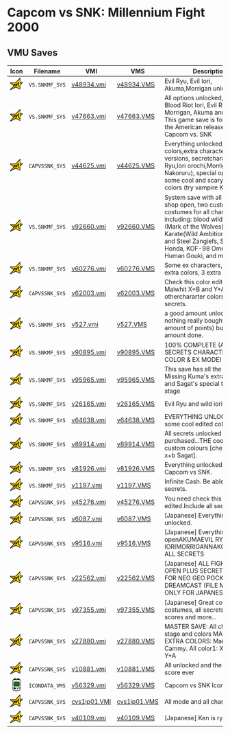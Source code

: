 # Capcom vs SNK: Millennium Fight 2000

## VMU Saves

| Icon | Filename | VMI | VMS | Description |
|------|----------|-----|-----|-------------|
| ![Capcom vs SNK: Millennium Fight 2000](../icons/VS.SNKMF_SYS.GIF) | `VS.SNKMF_SYS` | [v48934.vmi](v48934.vmi) | [v48934.VMS](v48934.VMS) | Evil Ryu, Evil Iori, Akuma,Morrigan unlocked.    |
| ![Capcom vs SNK: Millennium Fight 2000](../icons/VS.SNKMF_SYS.GIF) | `VS.SNKMF_SYS` | [v47663.vmi](v47663.vmi) | [v47663.VMS](v47663.VMS) | All options unlocked, including Blood Riot Iori, Evil Ryu, Morrigan, Akuma and more! This game save is for use for the American release of Capcom vs. SNK  |
| ![Capcom vs SNK: Millennium Fight 2000](../icons/CAPVSSNK_SYS.GIF) | `CAPVSSNK_SYS` | [v44625.vmi](v44625.vmi) | [v44625.VMS](v44625.VMS) | Everything unlocked; all colors,extra characters versions, secretcharacters (Evil Ryu,Iori orochi,Morrigan and Nakoruru), special options and some cool and scarycustom colors (try vampire Kim).   |
| ![Capcom vs SNK: Millennium Fight 2000](../icons/VS.SNKMF_SYS.GIF) | `VS.SNKMF_SYS` | [v92660.vmi](v92660.vmi) | [v92660.VMS](v92660.VMS) | System save with all secret shop open, two custom costumes for all characters including: blood wild Iori, Terry (Mark of the Wolves), Mr. Karate(Wild Ambition), Armor and Steel Zangiefs, Stone Honda, KOF-98 Omega Rugal, Human Gouki, and more. - |
| ![Capcom vs SNK: Millennium Fight 2000](../icons/VS.SNKMF_SYS.GIF) | `VS.SNKMF_SYS` | [v60276.vmi](v60276.vmi) | [v60276.VMS](v60276.VMS) | Some ex characters, all the extra colors, 3 extra stages.  |
| ![Capcom vs SNK: Millennium Fight 2000](../icons/CAPVSSNK_SYS.GIF) | `CAPVSSNK_SYS` | [v62003.vmi](v62003.vmi) | [v62003.VMS](v62003.VMS) | Check this color edition of Maiwhit X+B and Y+A, include otherchararter colors and all secrets.  |
| ![Capcom vs SNK: Millennium Fight 2000](../icons/VS.SNKMF_SYS.GIF) | `VS.SNKMF_SYS` | [v527.vmi](v527.vmi) | [v527.VMS](v527.VMS) | a good amount unlocked nothing really bought (a nice amount of points) but a good amount done.  |
| ![Capcom vs SNK: Millennium Fight 2000](../icons/VS.SNKMF_SYS.GIF) | `VS.SNKMF_SYS` | [v90895.vmi](v90895.vmi) | [v90895.VMS](v90895.VMS) | 100% COMPLETE (ALL SECRETS CHARACTER + NEW COLOR & EX MODE)    |
| ![Capcom vs SNK: Millennium Fight 2000](../icons/VS.SNKMF_SYS.GIF) | `VS.SNKMF_SYS` | [v95965.vmi](v95965.vmi) | [v95965.VMS](v95965.VMS) | This save has all the characters. Missing Kuma's extra colors and Sagat's special thailand stage  |
| ![Capcom vs SNK: Millennium Fight 2000](../icons/VS.SNKMF_SYS.GIF) | `VS.SNKMF_SYS` | [v26165.vmi](v26165.vmi) | [v26165.VMS](v26165.VMS) | Evil Ryu and wild iori unlock  |
| ![Capcom vs SNK: Millennium Fight 2000](../icons/VS.SNKMF_SYS.GIF) | `VS.SNKMF_SYS` | [v64638.vmi](v64638.vmi) | [v64638.VMS](v64638.VMS) | EVERYTHING UNLOCKED plus some cool edited colors....  |
| ![Capcom vs SNK: Millennium Fight 2000](../icons/VS.SNKMF_SYS.GIF) | `VS.SNKMF_SYS` | [v89914.vmi](v89914.vmi) | [v89914.VMS](v89914.VMS) | All secrets unlocked @ purchased...THE coolest custom colours [check out out x+b Sagat].  |
| ![Capcom vs SNK: Millennium Fight 2000](../icons/VS.SNKMF_SYS.GIF) | `VS.SNKMF_SYS` | [v81926.vmi](v81926.vmi) | [v81926.VMS](v81926.VMS) | Everything unlocked for Capcom vs SNK.  |
| ![Capcom vs SNK: Millennium Fight 2000](../icons/VS.SNKMF_SYS.GIF) | `VS.SNKMF_SYS` | [v1197.vmi](v1197.vmi) | [v1197.VMS](v1197.VMS) | Infinite Cash. Be able to buy all secrets.  |
| ![Capcom vs SNK: Millennium Fight 2000](../icons/CAPVSSNK_SYS.GIF) | `CAPVSSNK_SYS` | [v45276.vmi](v45276.vmi) | [v45276.VMS](v45276.VMS) | You need check this colors edited.Include all secrets.  |
| ![Capcom vs SNK: Millennium Fight 2000](../icons/CAPVSSNK_SYS.GIF) | `CAPVSSNK_SYS` | [v6087.vmi](v6087.vmi) | [v6087.VMS](v6087.VMS) | [Japanese] Everything unlocked.  |
| ![Capcom vs SNK: Millennium Fight 2000](../icons/CAPVSSNK_SYS.GIF) | `CAPVSSNK_SYS` | [v9516.vmi](v9516.vmi) | [v9516.VMS](v9516.VMS) | [Japanese] Everything 100% openAKUMAEVIL RYUEVIL IORIMORRIGANNAKORURUAND ALL SECRETS  |
| ![Capcom vs SNK: Millennium Fight 2000](../icons/CAPVSSNK_SYS.GIF) | `CAPVSSNK_SYS` | [v22562.vmi](v22562.vmi) | [v22562.VMS](v22562.VMS) | [Japanese] ALL FIGHTERS OPEN PLUS SECRET OPTION FOR NEO GEO POCKET & DREAMCAST (FILE MODIFIDO) ONLY FOR JAPANESE.  |
| ![Capcom vs SNK: Millennium Fight 2000](../icons/CAPVSSNK_SYS.GIF) | `CAPVSSNK_SYS` | [v97355.vmi](v97355.vmi) | [v97355.VMS](v97355.VMS) | [Japanese] Great color edited costumes, all secrets, great hi-scores and more...  |
| ![Capcom vs SNK: Millennium Fight 2000](../icons/CAPVSSNK_SYS.GIF) | `CAPVSSNK_SYS` | [v27880.vmi](v27880.vmi) | [v27880.VMS](v27880.VMS) | MASTER SAVE: All characters, stage and colors MASTER EXTRA COLORS: Mai, Yuri, and Cammy. All color1: X+B; color2: Y+A  |
| ![Capcom vs SNK: Millennium Fight 2000](../icons/CAPVSSNK_SYS.GIF) | `CAPVSSNK_SYS` | [v10881.vmi](v10881.vmi) | [v10881.VMS](v10881.VMS) | All unlocked and the best hi-score ever  |
| ![Capcom vs SNK: Millennium Fight 2000](../icons/ICONDATA_VMS.GIF) | `ICONDATA_VMS` | [v56329.vmi](v56329.vmi) | [v56329.VMS](v56329.VMS) | Capcom vs SNK Icon  |
| ![Capcom vs SNK: Millennium Fight 2000](../icons/CAPVSSNK_SYS.GIF) | `CAPVSSNK_SYS` | [cvs1jp01.VMI](cvs1jp01.VMI) | [cvs1jp01.VMS](cvs1jp01.VMS) | All mode and all character! |
| ![Capcom vs SNK: Millennium Fight 2000](../icons/CAPVSSNK_SYS.GIF) | `CAPVSSNK_SYS` | [v40109.vmi](v40109.vmi) | [v40109.VMS](v40109.VMS) | [Japanese] Ken is ryu color 1  |
